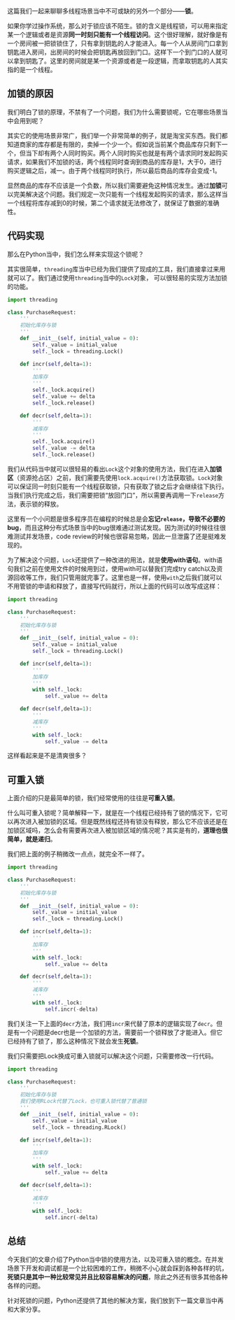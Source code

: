 这篇我们一起来聊聊多线程场景当中不可或缺的另外一个部分——**锁**。



如果你学过操作系统，那么对于锁应该不陌生。锁的含义是线程锁，可以用来指定某一个逻辑或者是资源**同一时刻只能有一个线程访问**。这个很好理解，就好像是有一个房间被一把锁锁住了，只有拿到钥匙的人才能进入。每一个人从房间门口拿到钥匙进入房间，出房间的时候会把钥匙再放回到门口。这样下一个到门口的人就可以拿到钥匙了。这里的房间就是某一个资源或者是一段逻辑，而拿取钥匙的人其实指的是一个线程。



## 加锁的原因



我们明白了锁的原理，不禁有了一个问题，我们为什么需要锁呢，它在哪些场景当中会用到呢？



其实它的使用场景非常广，我们举一个非常简单的例子，就是淘宝买东西。我们都知道商家的库存都是有限的，卖掉一个少一个。假如说当前某个商品库存只剩下一个，但当下却有两个人同时购买。两个人同时购买也就是有两个请求同时发起购买请求，如果我们不加锁的话，两个线程同时查询到商品的库存是1，大于0，进行购买逻辑之后，减一。由于两个线程同时执行，所以最后商品的库存会变成-1。



显然商品的库存不应该是一个负数，所以我们需要避免这种情况发生。通过**加锁**可以完美解决这个问题。我们规定一次只能有一个线程发起购买的请求，那么这样当一个线程将库存减到0的时候，第二个请求就无法修改了，就保证了数据的准确性。



## 代码实现



那么在Python当中，我们怎么样来实现这个锁呢？



其实很简单，`threading`库当中已经为我们提供了现成的工具，我们直接拿过来用就可以了。我们通过使用`threading`当中的`Lock`对象， 可以很轻易的实现方法加锁的功能。



```python
import threading

class PurchaseRequest:
    '''
    初始化库存与锁
    '''
    def __init__(self, initial_value = 0):
        self._value = initial_value
        self._lock = threading.Lock()

    def incr(self,delta=1):
        '''
       	加库存
        '''
        self._lock.acquire()
        self._value += delta
        self._lock.release()

    def decr(self,delta=1):
        '''
        减库存
        '''
        self._lock.acquire()
        self._value -= delta
        self._lock.release()
```



我们从代码当中就可以很轻易的看出`Lock`这个对象的使用方法，我们在进入**加锁区**（资源抢占区）之前，我们需要先使用`lock.acquire()`方法获取锁。`Lock`对象可以保证同一时刻只能有一个线程获取锁，只有获取了锁之后才会继续往下执行。当我们执行完成之后，我们需要把锁“放回门口”，所以需要再调用一下`release`方法，表示锁的释放。



这里有一个小问题是很多程序员在编程的时候总是会**忘记`release`，导致不必要的bug**，而且这种分布式场景当中的bug很难通过测试发现。因为测试的时候往往很难测试并发场景，code review的时候也很容易忽略，因此一旦泄露了还是挺难发现的。



为了解决这个问题，`Lock`还提供了一种改进的用法，就是**使用with语句**。with语句我们之前在使用文件的时候用到过，使用with可以替我们完成try catch以及资源回收等工作，我们只管用就完事了。这里也是一样，使用`with`之后我们就可以不用管锁的申请和释放了，直接写代码就行，所以上面的代码可以改写成这样：



```python
import threading

class PurchaseRequest:
    '''
    初始化库存与锁
    '''
    def __init__(self, initial_value = 0):
        self._value = initial_value
        self._lock = threading.Lock()

    def incr(self,delta=1):
        '''
       	加库存
        '''
		with self._lock:
	        self._value += delta

    def decr(self,delta=1):
        '''
        减库存
        '''
        with self._lock:
	        self._value -= delta
```



这样看起来是不是清爽很多？



## 可重入锁



上面介绍的只是最简单的锁，我们经常使用的往往是**可重入锁**。



什么叫可重入锁呢？简单解释一下，就是在一个线程已经持有了锁的情况下，它可以再次进入被加锁的区域。但是既然线程还持有锁没有释放，那么它不应该还是在加锁区域吗，怎么会有需要再次进入被加锁区域的情况呢？其实是有的，**道理也很简单，就是递归**。



我们把上面的例子稍微改一点点，就完全不一样了。



```python
import threading

class PurchaseRequest:
    '''
    初始化库存与锁
    '''
    def __init__(self, initial_value = 0):
        self._value = initial_value
        self._lock = threading.Lock()

    def incr(self,delta=1):
        '''
       	加库存
        '''
		with self._lock:
	        self._value += delta

    def decr(self,delta=1):
        '''
        减库存
        '''
        with self._lock:
	        self.incr(-delta)
```



我们关注一下上面的`decr`方法，我们用`incr`来代替了原本的逻辑实现了`decr`。但是有一个问题是decr也是一个加锁的方法，需要前一个锁释放了才能进入。但它已经持有了锁了，那么这种情况下就会发生**死锁**。



我们只需要把Lock换成可重入锁就可以解决这个问题，只需要修改一行代码。



```python
import threading

class PurchaseRequest:
    '''
    初始化库存与锁
    我们使用RLock代替了Lock，也可重入锁代替了普通锁
    '''
    def __init__(self, initial_value = 0):
        self._value = initial_value
        self._lock = threading.RLock()

    def incr(self,delta=1):
        '''
       	加库存
        '''
		with self._lock:
	        self._value += delta

    def decr(self,delta=1):
        '''
        减库存
        '''
        with self._lock:
	        self.incr(-delta)
```



## 总结



今天我们的文章介绍了Python当中锁的使用方法，以及可重入锁的概念。在并发场景下开发和调试都是一个比较困难的工作，稍微不小心就会踩到各种各样的坑，**死锁只是其中一种比较常见并且比较容易解决的问题**，除此之外还有很多其他各种各样的问题。



针对死锁的问题，Python还提供了其他的解决方案，我们放到下一篇文章当中再和大家分享。